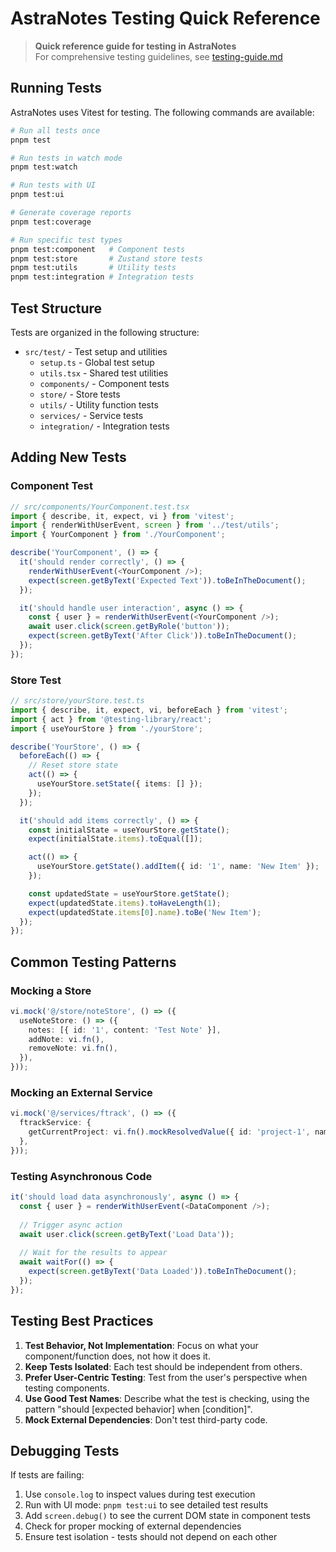 # AstraNotes Testing Quick Reference

> **Quick reference guide for testing in AstraNotes**  
> For comprehensive testing guidelines, see [testing-guide.md](./testing-guide.md)

## Running Tests

AstraNotes uses Vitest for testing. The following commands are available:

```bash
# Run all tests once
pnpm test

# Run tests in watch mode
pnpm test:watch

# Run tests with UI
pnpm test:ui

# Generate coverage reports
pnpm test:coverage

# Run specific test types
pnpm test:component   # Component tests
pnpm test:store       # Zustand store tests
pnpm test:utils       # Utility tests
pnpm test:integration # Integration tests
```

## Test Structure

Tests are organized in the following structure:

- `src/test/` - Test setup and utilities
  - `setup.ts` - Global test setup
  - `utils.tsx` - Shared test utilities
  - `components/` - Component tests
  - `store/` - Store tests
  - `utils/` - Utility function tests
  - `services/` - Service tests
  - `integration/` - Integration tests

## Adding New Tests

### Component Test

```typescript
// src/components/YourComponent.test.tsx
import { describe, it, expect, vi } from 'vitest';
import { renderWithUserEvent, screen } from '../test/utils';
import { YourComponent } from './YourComponent';

describe('YourComponent', () => {
  it('should render correctly', () => {
    renderWithUserEvent(<YourComponent />);
    expect(screen.getByText('Expected Text')).toBeInTheDocument();
  });

  it('should handle user interaction', async () => {
    const { user } = renderWithUserEvent(<YourComponent />);
    await user.click(screen.getByRole('button'));
    expect(screen.getByText('After Click')).toBeInTheDocument();
  });
});
```

### Store Test

```typescript
// src/store/yourStore.test.ts
import { describe, it, expect, vi, beforeEach } from 'vitest';
import { act } from '@testing-library/react';
import { useYourStore } from './yourStore';

describe('YourStore', () => {
  beforeEach(() => {
    // Reset store state
    act(() => {
      useYourStore.setState({ items: [] });
    });
  });

  it('should add items correctly', () => {
    const initialState = useYourStore.getState();
    expect(initialState.items).toEqual([]);

    act(() => {
      useYourStore.getState().addItem({ id: '1', name: 'New Item' });
    });

    const updatedState = useYourStore.getState();
    expect(updatedState.items).toHaveLength(1);
    expect(updatedState.items[0].name).toBe('New Item');
  });
});
```

## Common Testing Patterns

### Mocking a Store

```typescript
vi.mock('@/store/noteStore', () => ({
  useNoteStore: () => ({
    notes: [{ id: '1', content: 'Test Note' }],
    addNote: vi.fn(),
    removeNote: vi.fn(),
  }),
}));
```

### Mocking an External Service

```typescript
vi.mock('@/services/ftrack', () => ({
  ftrackService: {
    getCurrentProject: vi.fn().mockResolvedValue({ id: 'project-1', name: 'Project' }),
  },
}));
```

### Testing Asynchronous Code

```typescript
it('should load data asynchronously', async () => {
  const { user } = renderWithUserEvent(<DataComponent />);
  
  // Trigger async action
  await user.click(screen.getByText('Load Data'));
  
  // Wait for the results to appear
  await waitFor(() => {
    expect(screen.getByText('Data Loaded')).toBeInTheDocument();
  });
});
```

## Testing Best Practices

1. **Test Behavior, Not Implementation**: Focus on what your component/function does, not how it does it.
2. **Keep Tests Isolated**: Each test should be independent from others.
3. **Prefer User-Centric Testing**: Test from the user's perspective when testing components.
4. **Use Good Test Names**: Describe what the test is checking, using the pattern "should [expected behavior] when [condition]".
5. **Mock External Dependencies**: Don't test third-party code.

## Debugging Tests

If tests are failing:

1. Use `console.log` to inspect values during test execution
2. Run with UI mode: `pnpm test:ui` to see detailed test results
3. Add `screen.debug()` to see the current DOM state in component tests
4. Check for proper mocking of external dependencies
5. Ensure test isolation - tests should not depend on each other